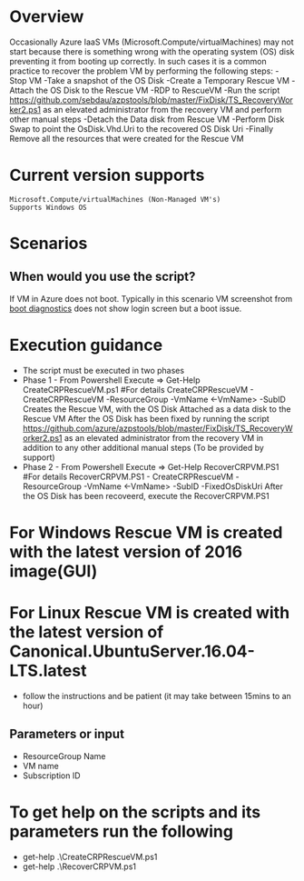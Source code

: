 # Overview
Occasionally Azure IaaS VMs (Microsoft.Compute/virtualMachines) may not start because there is something wrong with the operating system (OS) disk preventing it from booting up correctly.
In such cases it is a common practice to recover the problem VM by performing the following steps:
	-Stop VM
	-Take a snapshot of the OS Disk
	-Create a Temporary Rescue VM
	-Attach the OS Disk to the Rescue VM
	-RDP to RescueVM
	-Run the script https://github.com/sebdau/azpstools/blob/master/FixDisk/TS_RecoveryWorker2.ps1 as an elevated administrator from the recovery VM and perform other manual steps
	-Detach the Data disk from Rescue VM
	-Perform Disk Swap to point the OsDisk.Vhd.Uri to the recovered OS Disk Uri
        -Finally Remove all the resources that were created for the Rescue VM

# Current version supports 
    Microsoft.Compute/virtualMachines (Non-Managed VM's)
    Supports Windows OS

# Scenarios

##  When would you use the script?
If VM in Azure does not boot. Typically in this scenario VM screenshot from [boot diagnostics](https://azure.microsoft.com/en-us/blog/boot-diagnostics-for-virtual-machines-v2/) 
does not show login screen but a boot issue.

# Execution guidance
- The script must be executed in two phases
- Phase 1 - From Powershell Execute => Get-Help CreateCRPRescueVM.ps1 #For details
            CreateCRPRescueVM   - CreateCRPRescueVM  -ResourceGroup <ResourceGroup> -VmName <-VmName> -SubID <SUBID>
            Creates the Rescue VM, with the OS Disk Attached as a data disk to the Rescue VM
            After the OS Disk has been fixed by running  the script https://github.com/azure/azpstools/blob/master/FixDisk/TS_RecoveryWorker2.ps1 as an elevated administrator from the recovery VM 
            in addition to any other additional manual steps (To be provided by support)
- Phase 2 - From Powershell Execute =>  Get-Help RecoverCRPVM.PS1 #For details
            RecoverCRPVM.PS1 - CreateCRPRescueVM  -ResourceGroup <ResourceGroup> -VmName <-VmName> -SubID <SUBID> -FixedOsDiskUri <FixedOsDiskUri-This will be provided in the console output plus Log after executing first step>
            After the OS Disk has been recoveerd, execute the RecoverCRPVM.PS1

# For Windows Rescue VM is created with the latest version of 2016 image(GUI)
# For Linux   Rescue VM is created with the latest version of Canonical.UbuntuServer.16.04-LTS.latest

- follow the instructions and be patient (it may take between 15mins to an hour)

## Parameters or input
- ResourceGroup Name
- VM name
- Subscription ID

# To get help on the scripts and its parameters run the following
- get-help .\CreateCRPRescueVM.ps1
- get-help .\RecoverCRPVM.ps1

